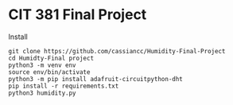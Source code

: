 # CIT 381 Final Project


Install
```
git clone https://github.com/cassiancc/Humidity-Final-Project
cd Humidty-Final project
python3 -m venv env
source env/bin/activate
python3 -m pip install adafruit-circuitpython-dht
pip install -r requirements.txt
python3 humidity.py
```
